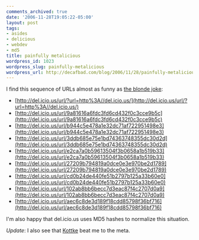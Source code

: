 ```yaml
---
comments_archived: true
date: '2006-11-28T19:05:22-05:00'
layout: post
tags:
- asides
- delicious
- webdev
- md5
title: painfully metalicious
wordpress_id: 1023
wordpress_slug: painfully-metalicious
wordpress_url: http://decafbad.com/blog/2006/11/28/painfully-metalicious
---
```

I find this sequence of URLs almost as funny as [the blonde joke][tbj]:

   * [http://del.icio.us/url/?url=http%3A//del.icio.us/](http://del.icio.us/url/?url=http%3A//del.icio.us/)
   * [http://del.icio.us/url/9a81616a6fdc3fd6cd432f0c3cce9b5c](http://del.icio.us/url/9a81616a6fdc3fd6cd432f0c3cce9b5c)
   * [http://del.icio.us/url/b944c5e478a1e32dc71af722951498e3](http://del.icio.us/url/b944c5e478a1e32dc71af722951498e3)
   * [http://del.icio.us/url/3ddb685e75e1bd74363748355dc30d2d](http://del.icio.us/url/3ddb685e75e1bd74363748355dc30d2d)
   * [http://del.icio.us/url/e2ca7a0b59613504f3b0658a1b519b33](http://del.icio.us/url/e2ca7a0b59613504f3b0658a1b519b33)
   * [http://del.icio.us/url/27209b794819a0dce0e3e970be2d1789](http://del.icio.us/url/27209b794819a0dce0e3e970be2d1789)
   * [http://del.icio.us/url/cd0b24de440fe51b2797b125a33b60e0](http://del.icio.us/url/cd0b24de440fe51b2797b125a33b60e0)
   * [http://del.icio.us/url/102ab8bb6becc7d3eac87f4c2707d0a9](http://del.icio.us/url/102ab8bb6becc7d3eac87f4c2707d0a9)
   * [http://del.icio.us/url/aec6c8de3d189f18cdd85798f36bf716](http://del.icio.us/url/aec6c8de3d189f18cdd85798f36bf716)

I'm also happy that del.icio.us uses MD5 hashes to normalize this situation.

*Update*: I also see that [Kottke](http://www.kottke.org/06/11/delicious-will-eat-itself) beat me to the meta.

[tbj]: http://decafbad.com/blog/2005/12/23/like-a-blonde-ouroboros
